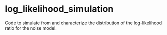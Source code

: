 # log_likelihood_simulation
Code to simulate from and characterize the distribution of the log-likelihood ratio for the noise model.
